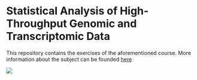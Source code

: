 # Statistical Analysis of High-Throughput Genomic and Transcriptomic Data

This repository contains the exercises of the aforementioned course.
More information about the subject can be founded [here](https://www.vorlesungen.ethz.ch//Vorlesungsverzeichnis/lerneinheit.view?)

![]((https://www.purestorage.com/content/dam/purestorage/knowledge/what-is-genomics-data.jpg.imgo.jpg)https://www.purestorage.com/content/dam/purestorage/knowledge/what-is-genomics-data.jpg.imgo.jpg)
